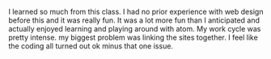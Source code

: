 I learned so much from this class. I had no prior experience with web design before this and it was really fun. It was a lot more fun than I anticipated and actually enjoyed learning and playing around with atom.
My work cycle was pretty intense. my biggest problem was linking the sites together. I feel like the coding all turned out ok minus that one issue. 

